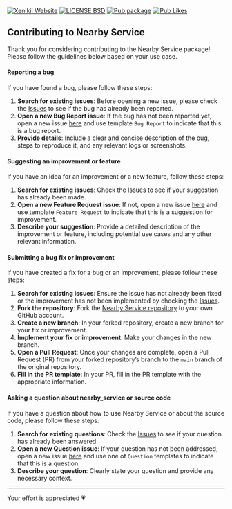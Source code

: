 [![Xenikii Website](https://img.shields.io/badge/-xenikii.one-313866?style=for-the-badge&logoColor=white)](https://xenikii.one)
[![LICENSE BSD](https://img.shields.io/badge/License-BSD-504099?style=for-the-badge)](https://github.com/ksenia312/nearby_service/blob/main/LICENSE)
[![Pub package](https://img.shields.io/pub/v/nearby_service.svg?style=for-the-badge&color=974EC3)](https://pub.dev/packages/nearby_service)
[![Pub Likes](https://img.shields.io/pub/likes/nearby_service?style=for-the-badge&color=FE7BE5)](https://pub.dev/packages/nearby_service)

## Contributing to Nearby Service

Thank you for considering contributing to the Nearby Service package! Please follow the guidelines below based on your
use case.

#### Reporting a bug

If you have found a bug, please follow these steps:

1. **Search for existing issues**: Before opening a new issue, please check
   the [Issues](https://github.com/ksenia312/nearby_service/issues) to see if the bug has already been reported.
2. **Open a new Bug Report issue**: If the bug has not been reported yet, open a new
   issue [here](https://github.com/ksenia312/nearby_service/issues/new/choose) and use template `Bug Report` to indicate
   that this is a bug report.
3. **Provide details**: Include a clear and concise description of the bug, steps to reproduce it, and any relevant logs
   or screenshots.

#### Suggesting an improvement or feature

If you have an idea for an improvement or a new feature, follow these steps:

1. **Search for existing issues**: Check the [Issues](https://github.com/ksenia312/nearby_service/issues) to see if your
   suggestion has already been made.
2. **Open a new Feature Request issue**: If not, open a new
   issue [here](https://github.com/ksenia312/nearby_service/issues/new/choose) and use
   template `Feature Request` to indicate that this is a suggestion for improvement.
3. **Describe your suggestion**: Provide a detailed description of the improvement or feature, including potential use
   cases and any other relevant information.

#### Submitting a bug fix or improvement

If you have created a fix for a bug or an improvement, please follow these steps:

1. **Search for existing issues**: Ensure the issue has not already been fixed or the improvement has not been
   implemented by checking the [Issues](https://github.com/ksenia312/nearby_service/issues).
2. **Fork the repository**: Fork the [Nearby Service repository](https://github.com/ksenia312/nearby_service) to your
   own GitHub account.
3. **Create a new branch**: In your forked repository, create a new branch for your fix or improvement.
4. **Implement your fix or improvement**: Make your changes in the new branch.
5. **Open a Pull Request**: Once your changes are complete, open a Pull Request (PR) from your forked repository’s
   branch to the `main` branch of the original repository.
6. **Fill in the PR template**: In your PR, fill in the PR template with the appropriate information.

#### Asking a question about nearby_service or source code

If you have a question about how to use Nearby Service or about the source code, please follow these steps:

1. **Search for existing questions**: Check the [Issues](https://github.com/ksenia312/nearby_service/issues) to see if
   your question has already been answered.
2. **Open a new Question issue**: If your question has not been addressed, open a new
   issue [here](https://github.com/ksenia312/nearby_service/issues/new/choose) and use one of `Question` templates to
   indicate that this is a question.
3. **Describe your question**: Clearly state your question and provide any necessary context.

---
Your effort is appreciated 💗
